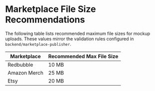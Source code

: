 # Marketplace File Size Recommendations

The following table lists recommended maximum file sizes for mockup uploads. These values mirror the validation rules configured in `backend/marketplace-publisher`.

| Marketplace  | Recommended Max File Size |
| ------------ | ------------------------- |
| Redbubble    | 10 MB                     |
| Amazon Merch | 25 MB                     |
| Etsy         | 20 MB                     |
